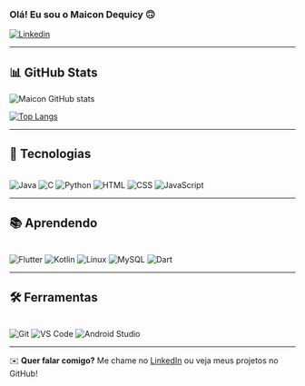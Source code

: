 ### Olá! Eu sou o Maicon Dequicy 🙃  

[![Linkedin](https://img.shields.io/badge/LinkedIn-0077B5?style=for-the-badge&logo=linkedin&logoColor=white)](https://www.linkedin.com/in/maicon-dequicy-52a715273/)  

---

## 📊 GitHub Stats  

![Maicon GitHub stats](https://github-readme-stats.vercel.app/api?username=MaiconDequicy&show_icons=true&theme=dracula)  

[![Top Langs](https://github-readme-stats.vercel.app/api/top-langs/?username=MaiconDequicy&layout=compact&theme=dracula&card_width=468)](https://github.com/anuraghazra/github-readme-stats)

---

## 🚀 Tecnologias  

<div style="display: inline_block"><br/>
    <img alt="Java" src="https://img.shields.io/badge/Java-ED8B00?style=for-the-badge&logo=openjdk&logoColor=white"/>
    <img alt="C" src="https://img.shields.io/badge/C-00599C?style=for-the-badge&logo=c&logoColor=white"/>
    <img alt="Python" src="https://img.shields.io/badge/Python-3776AB?style=for-the-badge&logo=python&logoColor=white"/>
    <img alt="HTML" src="https://img.shields.io/badge/HTML5-E34F26?style=for-the-badge&logo=html5&logoColor=white"/>
    <img alt="CSS" src="https://img.shields.io/badge/CSS3-1572B6?style=for-the-badge&logo=css3&logoColor=white"/>
    <img alt="JavaScript" src="https://img.shields.io/badge/JavaScript-323330?style=for-the-badge&logo=javascript&logoColor=F7DF1E"/>
</div>

---

## 📚 Aprendendo  

<div style="display: inline_block"><br/>
    <img alt="Flutter" src="https://img.shields.io/badge/Flutter-02569B?style=for-the-badge&logo=flutter&logoColor=white"/>
    <img alt="Kotlin" src="https://img.shields.io/badge/Kotlin-0095D5?&style=for-the-badge&logo=kotlin&logoColor=white"/>
    <img alt="Linux" src="https://img.shields.io/badge/Linux-FCC624?style=for-the-badge&logo=linux&logoColor=black"/>
    <img alt="MySQL" src="https://img.shields.io/badge/MySQL-005C84?style=for-the-badge&logo=mysql&logoColor=white"/>
    <img alt="Dart" src="https://img.shields.io/badge/Dart-0175C2?style=for-the-badge&logo=dart&logoColor=white"/>
</div>

---

## 🛠 Ferramentas  

<div style="display: inline_block"><br/>
    <img alt="Git" src="https://img.shields.io/badge/Git-F05032?style=for-the-badge&logo=git&logoColor=white"/>
    <img alt="VS Code" src="https://img.shields.io/badge/VS%20Code-0078d7?style=for-the-badge&logo=visual-studio-code&logoColor=white"/>
    <img alt="Android Studio" src="https://img.shields.io/badge/Android%20Studio-3DDC84?style=for-the-badge&logo=android-studio&logoColor=white"/>
</div>

---

✉️ **Quer falar comigo?** Me chame no [LinkedIn](https://www.linkedin.com/in/maicon-dequicy-52a715273/) ou veja meus projetos no GitHub!  


